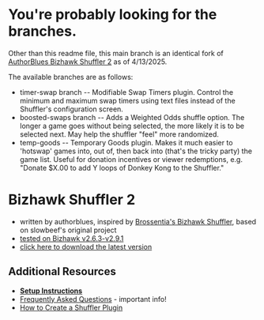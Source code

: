# You're probably looking for the branches.
Other than this readme file, this main branch is an identical fork of [AuthorBlues Bizhawk Shuffler 2](https://github.com/authorblues/bizhawk-shuffler-2/tree/main) as of 4/13/2025.

The available branches are as follows:

* timer-swap branch -- Modifiable Swap Timers plugin. Control the minimum and maximum swap timers using text files instead of the Shuffler's configuration screen.
* boosted-swaps branch -- Adds a Weighted Odds shuffle option. The longer a game goes without being selected, the more likely it is to be selected next. May help the shuffler "feel" more randomized.
* temp-goods -- Temporary Goods plugin. Makes it much easier to 'hotswap' games into, out of, then back into (that's the tricky party) the game list. Useful for donation incentives or viewer redemptions, e.g. "Donate $X.00 to add Y loops of Donkey Kong to the Shuffler."

# Bizhawk Shuffler 2
* written by authorblues, inspired by [Brossentia's Bizhawk Shuffler](https://github.com/brossentia/BizHawk-Shuffler), based on slowbeef's original project
* [tested on Bizhawk v2.6.3-v2.9.1](https://github.com/TASVideos/BizHawk/releases/)  
* [click here to download the latest version](https://github.com/authorblues/bizhawk-shuffler-2/archive/refs/heads/main.zip)

## Additional Resources
* **[Setup Instructions](https://github.com/authorblues/bizhawk-shuffler-2/wiki/Setup-Instructions)**
* [Frequently Asked Questions](https://github.com/authorblues/bizhawk-shuffler-2/wiki/Frequently-Asked-Questions) - important info!
* [How to Create a Shuffler Plugin](https://github.com/authorblues/bizhawk-shuffler-2/wiki/How-to-Create-a-Shuffler-Plugin)
